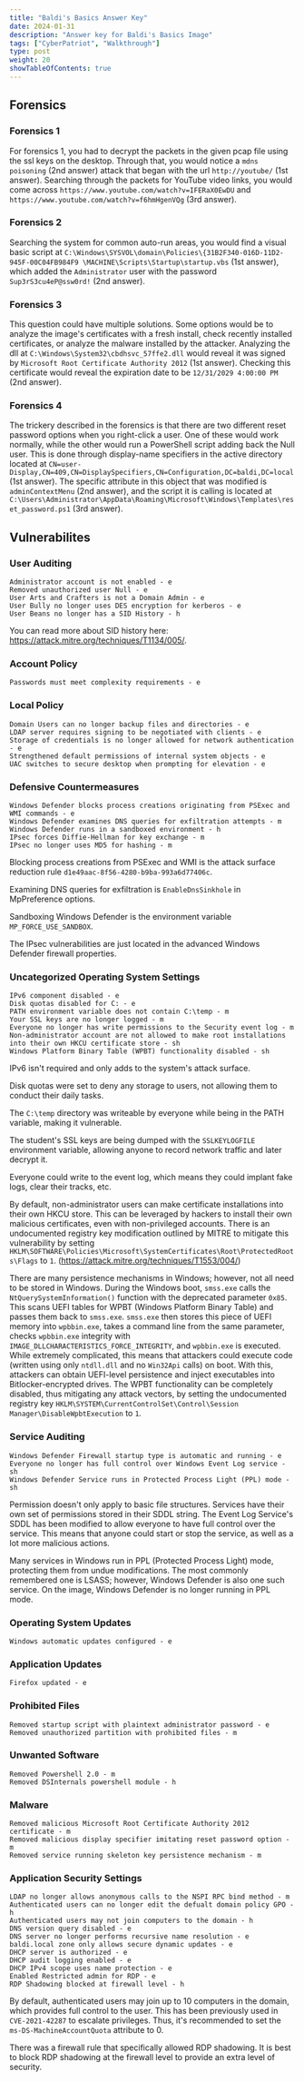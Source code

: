 ```yaml
---
title: "Baldi's Basics Answer Key"
date: 2024-01-31
description: "Answer key for Baldi's Basics Image"
tags: ["CyberPatriot", "Walkthrough"]
type: post
weight: 20
showTableOfContents: true
---
```


## Forensics

### Forensics 1

For forensics 1, you had to decrypt the packets in the given pcap file using the ssl keys on the desktop. Through that, you would notice a ```mdns poisoning``` (2nd answer) attack that began with the url ```http://youtube/``` (1st answer). Searching through the packets for YouTube video links, you would come across ```https://www.youtube.com/watch?v=IFERaX0EwDU``` and ```https://www.youtube.com/watch?v=f6hmHgenVQg``` (3rd answer).

### Forensics 2

Searching the system for common auto-run areas, you would find a visual basic script at ```C:\Windows\SYSVOL\domain\Policies\{31B2F340-016D-11D2-945F-00C04FB984F9 \MACHINE\Scripts\Startup\startup.vbs``` (1st answer), which added the ```Administrator``` user with the password ```Sup3rS3cu4eP@ssw0rd!``` (2nd answer).

### Forensics 3

This question could have multiple solutions. Some options would be to analyze the image's certificates with a fresh install, check recently installed certificates, or analyze the malware installed by the attacker. Analyzing the dll at ```C:\Windows\System32\cbdhsvc_57ffe2.dll``` would reveal it was signed by ```Microsoft Root Certificate Authority 2012``` (1st answer). Checking this certificate would reveal the expiration date to be ```12/31/2029 4:00:00 PM``` (2nd answer).

### Forensics 4

The trickery described in the forensics is that there are two different reset password options when you right-click a user. One of these would work normally, while the other would run a PowerShell script adding back the Null user. This is done through display-name specifiers in the active directory located at ```CN=user-Display,CN=409,CN=DisplaySpecifiers,CN=Configuration,DC=baldi,DC=local``` (1st answer). The specific attribute in this object that was modified is ```adminContextMenu``` (2nd answer), and the script it is calling is located at ```C:\Users\Administrator\AppData\Roaming\Microsoft\Windows\Templates\reset_password.ps1``` (3rd answer).

## Vulnerabilites

### User Auditing

```text
Administrator account is not enabled - e
Removed unauthorized user Null - e
User Arts and Crafters is not a Domain Admin - e
User Bully no longer uses DES encryption for kerberos - e
User Beans no longer has a SID History - h
```

You can read more about SID history here: https://attack.mitre.org/techniques/T1134/005/.

### Account Policy

```text
Passwords must meet complexity requirements - e
```

### Local Policy

```text
Domain Users can no longer backup files and directories - e
LDAP server requires signing to be negotiated with clients - e
Storage of credentials is no longer allowed for network authentication - e
Strengthened default permissions of internal system objects - e
UAC switches to secure desktop when prompting for elevation - e
```

### Defensive Countermeasures

```text
Windows Defender blocks process creations originating from PSExec and WMI commands - e
Windows Defender examines DNS queries for exfiltration attempts - m
Windows Defender runs in a sandboxed environment - h
IPsec forces Diffie-Hellman for key exchange - m
IPsec no longer uses MD5 for hashing - m
```

Blocking process creations from PSExec and WMI is the attack surface reduction rule ```d1e49aac-8f56-4280-b9ba-993a6d77406c```.

Examining DNS queries for exfiltration is ```EnableDnsSinkhole``` in MpPreference options.

Sandboxing Windows Defender is the environment variable ```MP_FORCE_USE_SANDBOX```.

The IPsec vulnerabilities are just located in the advanced Windows Defender firewall properties.

### Uncategorized Operating System Settings

```text
IPv6 component disabled - e
Disk quotas disabled for C: - e
PATH environment variable does not contain C:\temp - m
Your SSL keys are no longer logged - m
Everyone no longer has write permissions to the Security event log - m
Non-administrator account are not allowed to make root installations into their own HKCU certificate store - sh
Windows Platform Binary Table (WPBT) functionality disabled - sh
```

IPv6 isn't required and only adds to the system's attack surface.

Disk quotas were set to deny any storage to users, not allowing them to conduct their daily tasks.

The ```C:\temp``` directory was writeable by everyone while being in the PATH variable, making it vulnerable.

The student's SSL keys are being dumped with the ```SSLKEYLOGFILE``` environment variable, allowing anyone to record network traffic and later decrypt it.

Everyone could write to the event log, which means they could implant fake logs, clear their tracks, etc.

By default, non-administrator users can make certificate installations into their own HKCU store. This can be leveraged by hackers to install their own malicious certificates, even with non-privileged accounts. There is an undocumented registry key modification outlined by MITRE to mitigate this vulnerability by setting ```HKLM\SOFTWARE\Policies\Microsoft\SystemCertificates\Root\ProtectedRoots\Flags``` to ```1```. (https://attack.mitre.org/techniques/T1553/004/)

There are many persistence mechanisms in Windows; however, not all need to be stored in Windows. During the Windows boot, ```smss.exe``` calls the ```NtQuerySystemInformation()``` function with the deprecated parameter ```0x85```. This scans UEFI tables for WPBT (Windows Platform Binary Table) and passes them back to ```smss.exe```. ```smss.exe``` then stores this piece of UEFI memory into ```wpbbin.exe```, takes a command line from the same parameter, checks ```wpbbin.exe``` integrity with ```IMAGE_DLLCHARACTERISTICS_FORCE_INTEGRITY```, and ```wpbbin.exe``` is executed. While extremely complicated, this means that attackers could execute code (written using only ```ntdll.dll``` and no ```Win32Api``` calls) on boot. With this, attackers can obtain UEFI-level persistence and inject executables into Bitlocker-encrypted drives. The WPBT functionality can be completely disabled, thus mitigating any attack vectors, by setting the undocumented registry key ```HKLM\SYSTEM\CurrentControlSet\Control\Session Manager\DisableWpbtExecution``` to ```1```.

### Service Auditing

```text
Windows Defender Firewall startup type is automatic and running - e
Everyone no longer has full control over Windows Event Log service - sh
Windows Defender Service runs in Protected Process Light (PPL) mode - sh
```

Permission doesn't only apply to basic file structures. Services have their own set of permissions stored in their SDDL string. The Event Log Service's SDDL has been modified to allow everyone to have full control over the service. This means that anyone could start or stop the service, as well as a lot more malicious actions.

Many services in Windows run in PPL (Protected Process Light) mode, protecting them from undue modifications. The most commonly remembered one is LSASS; however, Windows Defender is also one such service. On the image, Windows Defender is no longer running in PPL mode.

### Operating System Updates

```text
Windows automatic updates configured - e
```

### Application Updates

```text
Firefox updated - e
```

### Prohibited Files

```text
Removed startup script with plaintext administrator password - e
Removed unauthorized partition with prohibited files - m
```

### Unwanted Software

```text
Removed Powershell 2.0 - m
Removed DSInternals powershell module - h
```

### Malware

```text
Removed malicious Microsoft Root Certificate Authority 2012 certificate - m
Removed malicious display specifier imitating reset password option - m
Removed service running skeleton key persistence mechanism - m
```

### Application Security Settings

```text
LDAP no longer allows anonymous calls to the NSPI RPC bind method - m
Authenticated users can no longer edit the defualt domain policy GPO - h
Authenticated users may not join computers to the domain - h
DNS version query disabled - e
DNS server no longer performs recursive name resolution - e
baldi.local zone only allows secure dynamic updates - e
DHCP server is authorized - e
DHCP audit logging enabled - e
DHCP IPv4 scope uses name protection - e
Enabled Restricted admin for RDP - e
RDP Shadowing blocked at firewall level - h
```

By default, authenticated users may join up to 10 computers in the domain, which provides full control to the user. This has been previously used in ```CVE-2021-42287``` to escalate privileges. Thus, it's recommended to set the ```ms-DS-MachineAccountQuota``` attribute to 0.

There was a firewall rule that specifically allowed RDP shadowing. It is best to block RDP shadowing at the firewall level to provide an extra level of security.